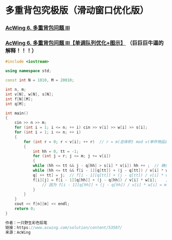 # 多重背包究极版（滑动窗口优化版）

### [AcWing 6. 多重背包问题 III](https://www.acwing.com/problem/content/6/)

### [AcWing 6. 多重背包问题 III【单调队列优化+图示】](https://www.acwing.com/solution/content/53507/)  （巨巨巨牛逼的解释！！！）

```C++
#include <iostream>

using namespace std;

const int N = 1010, M = 20010;

int n, m;
int v[N], w[N], s[N];
int f[N][M];
int q[M];

int main()
{
    cin >> n >> m;
    for (int i = 1; i <= n; ++ i) cin >> v[i] >> w[i] >> s[i];
    for (int i = 1; i <= n; ++ i)
    {
        for (int r = 0; r < v[i]; ++ r)  // r = m(总体积) mod v(单件物品的体积); 确保遍历了所有不同的余数
        {
            int hh = 0, tt = -1;
            for (int j = r; j <= m; j += v[i])
            {
            while (hh <= tt && j - q[hh] > s[i] * v[i]) hh ++ ;  // 确保滑动窗口的大小永远保持在s[i];
            while (hh <= tt && f[i - 1][q[tt]] + (j - q[tt]) / v[i] * w[i] <= f[i - 1][j]) -- tt; // max(dp[i-1][j],dp[i-1][j-k*v] + k*w)
            q[ ++ tt] = j;  // f[i - 1][q[tt]] + (j - q[tt]) / v[i] * w[i] > f[i - 1][j] 
            f[i][j] = f[i - 1][q[hh]] + (j - q[hh]) / v[i] * w[i];    // dp[i][j] = max(dp[i-1][j],dp[i-1][j-k*v] + k*w)
                // 因为 f[i - 1][q[hh]] + (j - q[hh]) / v[i] * w[i] = max(dp[i-1][j],dp[i-1][j-k*v] + k*w)
            }
        }
    }
    cout << f[n][m] << endl;
    return 0;
}

作者：一只野生彩色铅笔
链接：https://www.acwing.com/solution/content/53507/
来源：AcWing
```

